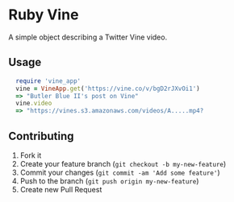 # Ruby Vine

A simple object describing a Twitter Vine video.

## Usage

```ruby
  require 'vine_app'
  vine = VineApp.get('https://vine.co/v/bgD2rJXvOi1')
  => "Butler Blue II's post on Vine"
  vine.video
  => "https://vines.s3.amazonaws.com/videos/A.....mp4?
```

## Contributing

1. Fork it
2. Create your feature branch (`git checkout -b my-new-feature`)
3. Commit your changes (`git commit -am 'Add some feature'`)
4. Push to the branch (`git push origin my-new-feature`)
5. Create new Pull Request
